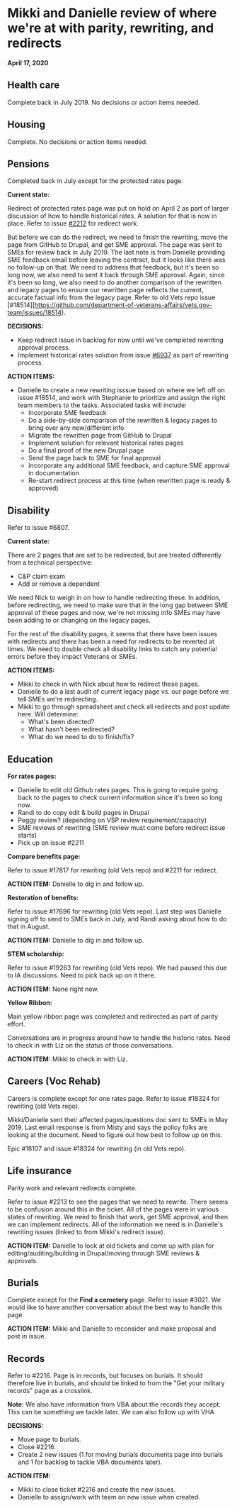 # Mikki and Danielle review of where we're at with parity, rewriting, and redirects
**April 17, 2020**

## Health care

Complete back in July 2019. No decisions or action items needed.

## Housing 

Complete. No decisions or action items needed.

## Pensions

Completed back in July except for the protected rates page.

**Current state:**

Redirect of protected rates page was put on hold on April 2 as part of larger discussion of how to handle historical rates. A solution for that is now in place. Refer to issue [#2212](https://app.zenhub.com/workspaces/dsva-5e0105febd078d9165e53a99/issues/department-of-veterans-affairs/va.gov-team/2212) for redirect work.

But before we can do the redirect, we need to finish the rewriting, move the page from GitHub to Drupal, and get SME approval. The page was sent to SMEs for review back in July 2019. The last note is from Danielle providing SME feedback email before leaving the contract, but it looks like there was no follow-up on that. We need to address that feedback, but it's been so long now, we also need to sent it back through SME approval. Again, since it's been so long, we also need to do another comparison of the rewritten and legacy pages to ensure our rewritten page reflects the current, accurate factual info from the legacy page. Refer to old Vets repo issue [#18514][https://github.com/department-of-veterans-affairs/vets.gov-team/issues/18514). 

**DECISIONS:** 

- Keep redirect issue in backlog for now until we've completed rewriting approval process.
- Implement historical rates solution from issue [#6937](https://app.zenhub.com/workspaces/dsva-5e0105febd078d9165e53a99/issues/department-of-veterans-affairs/va.gov-team/6937) as part of rewriting process.

**ACTION ITEMS:** 

- Danielle to create a new rewriting isssue based on where we left off on issue #18514, and work with Stephanie to prioritize and assign the right team members to the tasks. Associated tasks will include:
  - Incorporate SME feedback
  - Do a side-by-side comparison of the rewritten & legacy pages to bring over any new/different info
  - Migrate the rewritten page from GitHub to Drupal
  - Implement solution for relevant historical rates pages
  - Do a final proof of the new Drupal page
  - Send the page back to SME for final approval
  - Incorporate any additional SME feedback, and capture SME approval in documentation
  - Re-start redirect process at this time (when rewritten page is ready & approved)

## Disability

Refer to issue #6807.

**Current state:**

There are 2 pages that are set to be redirected, but are treated differently from a technical perspective:
- C&P claim exam
- Add or remove a dependent

We need Nick to weigh in on how to handle redirecting these. In addition, before redirecting, we need to make sure that in the long gap between SME approval of these pages and now, we're not missing info SMEs may have been adding to or changing on the legacy pages.

For the rest of the disability pages, it seems that there have been issues with redirects and there has been a need for redirects to be reverted at times. We need to double check all disability links to catch any potential errors before they impact Veterans or SMEs.

**ACTION ITEMS:** 

- Mikki to check in with Nick about how to redirect these pages.
- Danielle to do a last audit of current legacy page vs. our page before we tell SMEs we're redirecting.
- Mikki to go through spreadsheet and check all redirects and post update here. Will determine:
  - What's been directed?
  - What hasn't been redirected?
  - What do we need to do to finish/fix?

## Education

**For rates pages:**
- Danielle to edit old Github rates pages. This is going to require going back to the pages to check current information since it's been so long now.
- Randi to do copy edit & build pages in Drupal
- Peggy review? (depending on VSP review requirement/capacity)
- SME reviews of rewriting (SME review must come before redirect issue starts)
- Pick up on issue #2211

**Compare benefits page:**

Refer to issue #17817 for rewriting (old Vets repo) and #2211 for redirect.

**ACTION ITEM:** Danielle to dig in and follow up.

**Restoration of benefits:**

Refer to issue #17696 for rewriting (old Vets repo). Last step was Danielle signing off to send to SMEs back in July, and Randi asking about how to do that in August.

**ACTION ITEM:** Danielle to dig in and follow up.

**STEM scholarship:**

Refer to issue #19263 for rewriting (old Vets repo). We had paused this due to IA discussions. Need to pick back up on it there.

**ACTION ITEM:** None right now.

**Yellow Ribbon:**

Main yellow ribbon page was completed and redirected as part of parity effort.

Conversations are in progress around how to handle the historic rates. Need to check in with Liz on the status of those conversations.

**ACTION ITEM:** Mikki to check in with Liz. 

## Careers (Voc Rehab)

Careers is complete except for one rates page. Refer to issue #18324 for rewriting (old Vets repo).

Mikki/Danielle sent their affected pages/questions doc sent to SMEs in May 2019. Last email response is from Misty and says the policy folks are looking at the document. Need to figure out how best to follow up on this.

Epic #18107 and issue #18324 for rewriting (in old Vets repo). 

## Life insurance

Parity work and relevant redirects complete.

Refer to issue #2213 to see the pages that we need to rewrite. There seems to be confusion around this in the ticket. All of the pages were in various states of rewriting. We need to finish that work, get SME approval, and then we can implement redirects. All of the information we need is in Danielle's rewriting issues (linked to from Mikki's redirect issue).

**ACTION ITEM:** Danielle to look at old tickets and come up with plan for editing/auditing/building in Drupal/moving through SME reviews & approvals.

## Burials

Complete except for the **Find a cemetery** page. Refer to issue #3021. We would like to have another conversation about the best way to handle this page.

**ACTION ITEM:** Mikki and Danielle to reconsider and make proposal and post in issue.

## Records

Refer to #2216. Page is in records, but focuses on burials. It should therefore live in burials, and should be linked to from the "Get your military records" page as a crosslink.

**Note:** We also have information from VBA about the records they accept. This can be something we tackle later. We can also follow up with VHA 

**DECISIONS:** 
- Move page to burials. 
- Close #2216.
- Create 2 new issues (1 for moving burials documents page into burials and 1 for backlog to tackle VBA documents later).

**ACTION ITEM:** 
- Mikki to close ticket #2216 and create the new issues.
- Danielle to assign/work with team on new issue when created.
